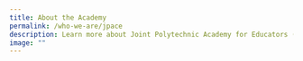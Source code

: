 ```yaml
---
title: About the Academy
permalink: /who-we-are/jpace
description: Learn more about Joint Polytechnic Academy for Educators (JP-AcE)
image: ""
---
```


